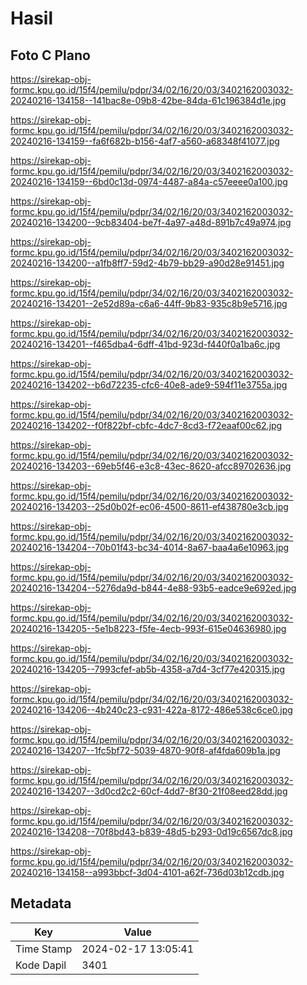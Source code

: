 # Hasil

## Foto C Plano

https://sirekap-obj-formc.kpu.go.id/15f4/pemilu/pdpr/34/02/16/20/03/3402162003032-20240216-134158--141bac8e-09b8-42be-84da-61c196384d1e.jpg

https://sirekap-obj-formc.kpu.go.id/15f4/pemilu/pdpr/34/02/16/20/03/3402162003032-20240216-134159--fa6f682b-b156-4af7-a560-a68348f41077.jpg

https://sirekap-obj-formc.kpu.go.id/15f4/pemilu/pdpr/34/02/16/20/03/3402162003032-20240216-134159--6bd0c13d-0974-4487-a84a-c57eeee0a100.jpg

https://sirekap-obj-formc.kpu.go.id/15f4/pemilu/pdpr/34/02/16/20/03/3402162003032-20240216-134200--9cb83404-be7f-4a97-a48d-891b7c49a974.jpg

https://sirekap-obj-formc.kpu.go.id/15f4/pemilu/pdpr/34/02/16/20/03/3402162003032-20240216-134200--a1fb8ff7-59d2-4b79-bb29-a90d28e91451.jpg

https://sirekap-obj-formc.kpu.go.id/15f4/pemilu/pdpr/34/02/16/20/03/3402162003032-20240216-134201--2e52d89a-c6a6-44ff-9b83-935c8b9e5716.jpg

https://sirekap-obj-formc.kpu.go.id/15f4/pemilu/pdpr/34/02/16/20/03/3402162003032-20240216-134201--f465dba4-6dff-41bd-923d-f440f0a1ba6c.jpg

https://sirekap-obj-formc.kpu.go.id/15f4/pemilu/pdpr/34/02/16/20/03/3402162003032-20240216-134202--b6d72235-cfc6-40e8-ade9-594f11e3755a.jpg

https://sirekap-obj-formc.kpu.go.id/15f4/pemilu/pdpr/34/02/16/20/03/3402162003032-20240216-134202--f0f822bf-cbfc-4dc7-8cd3-f72eaaf00c62.jpg

https://sirekap-obj-formc.kpu.go.id/15f4/pemilu/pdpr/34/02/16/20/03/3402162003032-20240216-134203--69eb5f46-e3c8-43ec-8620-afcc89702636.jpg

https://sirekap-obj-formc.kpu.go.id/15f4/pemilu/pdpr/34/02/16/20/03/3402162003032-20240216-134203--25d0b02f-ec06-4500-8611-ef438780e3cb.jpg

https://sirekap-obj-formc.kpu.go.id/15f4/pemilu/pdpr/34/02/16/20/03/3402162003032-20240216-134204--70b01f43-bc34-4014-8a67-baa4a6e10963.jpg

https://sirekap-obj-formc.kpu.go.id/15f4/pemilu/pdpr/34/02/16/20/03/3402162003032-20240216-134204--5276da9d-b844-4e88-93b5-eadce9e692ed.jpg

https://sirekap-obj-formc.kpu.go.id/15f4/pemilu/pdpr/34/02/16/20/03/3402162003032-20240216-134205--5e1b8223-f5fe-4ecb-993f-615e04636980.jpg

https://sirekap-obj-formc.kpu.go.id/15f4/pemilu/pdpr/34/02/16/20/03/3402162003032-20240216-134205--7993cfef-ab5b-4358-a7d4-3cf77e420315.jpg

https://sirekap-obj-formc.kpu.go.id/15f4/pemilu/pdpr/34/02/16/20/03/3402162003032-20240216-134206--4b240c23-c931-422a-8172-486e538c6ce0.jpg

https://sirekap-obj-formc.kpu.go.id/15f4/pemilu/pdpr/34/02/16/20/03/3402162003032-20240216-134207--1fc5bf72-5039-4870-90f8-af4fda609b1a.jpg

https://sirekap-obj-formc.kpu.go.id/15f4/pemilu/pdpr/34/02/16/20/03/3402162003032-20240216-134207--3d0cd2c2-60cf-4dd7-8f30-21f08eed28dd.jpg

https://sirekap-obj-formc.kpu.go.id/15f4/pemilu/pdpr/34/02/16/20/03/3402162003032-20240216-134208--70f8bd43-b839-48d5-b293-0d19c6567dc8.jpg

https://sirekap-obj-formc.kpu.go.id/15f4/pemilu/pdpr/34/02/16/20/03/3402162003032-20240216-134158--a993bbcf-3d04-4101-a62f-736d03b12cdb.jpg


## Metadata

| Key        | Value               |
| ---------- | ------------------- |
| Time Stamp | 2024-02-17 13:05:41 |
| Kode Dapil | 3401                |



